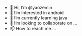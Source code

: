 - 👋 Hi, I’m @yaozemin
- 👀 I’m interested in android
- 🌱 I’m currently learning java
- 💞️ I’m looking to collaborate on ...
- 📫 How to reach me ...

<!---
yaozemin/yaozemin is a ✨ special ✨ repository because its `README.md` (this file) appears on your GitHub profile.
You can click the Preview link to take a look at your changes.
--->
